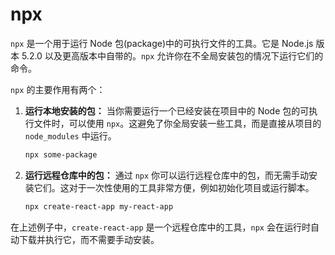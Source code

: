 # npx

`npx` 是一个用于运行 Node 包(package)中的可执行文件的工具。它是 Node.js 版本 5.2.0 以及更高版本中自带的。`npx` 允许你在不全局安装包的情况下运行它们的命令。

`npx` 的主要作用有两个：

1. **运行本地安装的包：** 当你需要运行一个已经安装在项目中的 Node 包的可执行文件时，可以使用 `npx`。这避免了你全局安装一些工具，而是直接从项目的 `node_modules` 中运行。

   ```bash
   npx some-package
   ```

2. **运行远程仓库中的包：** 通过 `npx` 你可以运行远程仓库中的包，而无需手动安装它们。这对于一次性使用的工具非常方便，例如初始化项目或运行脚本。

   ```bash
   npx create-react-app my-react-app
   ```

在上述例子中，`create-react-app` 是一个远程仓库中的工具，`npx` 会在运行时自动下载并执行它，而不需要手动安装。